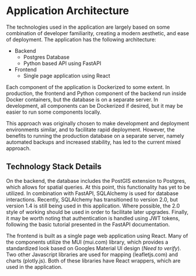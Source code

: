 # Application Architecture

The technologies used in the application are largely based on some combination of developer familiarity, creating a modern aesthetic, and ease of deployment.
The application has the following architecture:

- Backend
    - Postgres Database
    - Python based API using FastAPI
- Frontend
    - Single page application using React

Each component of the application is Dockerized to some extent. In production, the frontend and Python component of the backend
run inside Docker containers, but the database is on a separate server. In development, all components can be Dockerized if desired, but 
it may be easier to run some components locally. 

This approach was originally chosen to make development and deployment environments similar,
and to facilitate rapid deployment. However, the benefits to running the production database on a separate server, namely automated backups and 
increased stability, has led to the current mixed approach.

## Technology Stack Details
On the backend, the database includes the PostGIS extension to Postgres, which allows for spatial queries. At this point, this
functionality has yet to be utilized. In combination with FastAPI, SQLAlchemy is used for database interactions.  Recently, SQLAlchemy has 
transitioned to version 2.0, but version 1.4 is still being used in this application. Where possible, the 2.0 style of working should be used in 
order to facilitate later upgrades. Finally, it may be worth noting that authentication is handled using JWT tokens, following the basic tutorial
presented in the FastAPI documentation.

The frontend is built as a single page web application using React. Many of the components utilize the MUI (mui.com) library, which provides a 
standardized look based on Googles Material UI design (*Need to verify*). Two other Javascript libraries are used for mapping (leafletjs.com) and 
charts (plotly.js). Both of these libraries have React wrappers, which are used in the application.